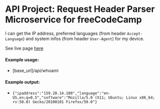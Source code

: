# API Project: Request Header Parser Microservice for freeCodeCamp

I can get the IP address, preferred languages (from header `Accept-Language`) and system infos (from header `User-Agent`) for my device.

See live page [here](https://requestheaderparsermicroser-av.herokuapp.com/)

#### Example usage:

- [base_url]/api/whoami

#### Example output:

- `{"ipaddress":"159.20.14.100","language":"en-US,en;q=0.5","software":"Mozilla/5.0 (X11; Ubuntu; Linux x86_64; rv:50.0) Gecko/20100101 Firefox/50.0"}`
